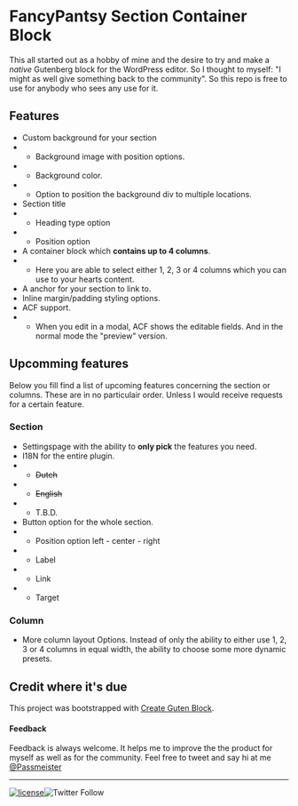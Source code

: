 # FancyPantsy Section Container Block
This all started out as a hobby of mine and the desire to try and make a _native_ Gutenberg block for the WordPress editor. So I thought to myself: "I might as well give something back to the community". So this repo is free to use for anybody who sees any use for it.

## Features
- Custom background for your section
- - Background image with position options.
- - Background color.
- - Option to position the background div to multiple locations.
- Section title
- - Heading type option
- - Position option
- A container block which **contains up to 4 columns**.
- - Here you are able to select either 1, 2, 3 or 4 columns which you can use to your hearts content.
- A anchor for your section to link to.
- Inline margin/padding styling options.
- ACF support.
- - When you edit in a modal, ACF shows the editable fields. And in the normal mode the "preview" version.

## Upcomming features
Below you fill find a list of upcoming features concerning the section or columns. These are in no particulair order. Unless I would receive requests for a certain feature. 

### Section
- Settingspage with the ability to **only pick** the features you need.
- I18N for the entire plugin.
- - ~~Dutch~~
- - ~~English~~
- - T.B.D.
- Button option for the whole section.
- - Position option left - center - right
- - Label
- - Link
- - Target

### Column
- More column layout Options. Instead of only the ability to either use 1, 2, 3 or 4 columns in equal width, the ability to choose some more dynamic presets.

## Credit where it's due
This project was bootstrapped with [Create Guten Block](https://github.com/ahmadawais/create-guten-block).

#### Feedback
Feedback is always welcome. It helps me to improve the the product for myself as well as for the community. Feel free to tweet and say hi at me [@Passmeister](https://twitter.com/Passmeister/)

---

[![license](https://img.shields.io/cran/l/devtools)](https://github.com/pascalvangaal/fancypantsy-section-container-block/blob/master/LICENSE.txt)![Twitter Follow](https://img.shields.io/twitter/follow/Passmeister?style=social)